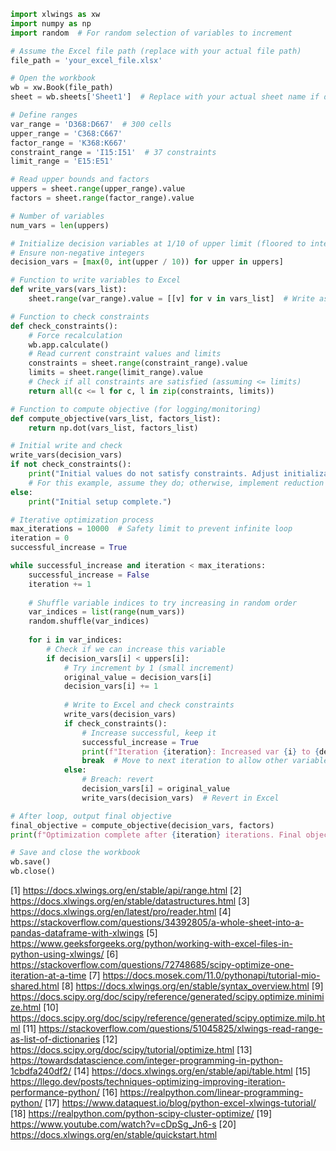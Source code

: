 ```python
import xlwings as xw
import numpy as np
import random  # For random selection of variables to increment

# Assume the Excel file path (replace with your actual file path)
file_path = 'your_excel_file.xlsx'

# Open the workbook
wb = xw.Book(file_path)
sheet = wb.sheets['Sheet1']  # Replace with your actual sheet name if different

# Define ranges
var_range = 'D368:D667'  # 300 cells
upper_range = 'C368:C667'
factor_range = 'K368:K667'
constraint_range = 'I15:I51'  # 37 constraints
limit_range = 'E15:E51'

# Read upper bounds and factors
uppers = sheet.range(upper_range).value
factors = sheet.range(factor_range).value

# Number of variables
num_vars = len(uppers)

# Initialize decision variables at 1/10 of upper limit (floored to integer)
# Ensure non-negative integers
decision_vars = [max(0, int(upper / 10)) for upper in uppers]

# Function to write variables to Excel
def write_vars(vars_list):
    sheet.range(var_range).value = [[v] for v in vars_list]  # Write as column

# Function to check constraints
def check_constraints():
    # Force recalculation
    wb.app.calculate()
    # Read current constraint values and limits
    constraints = sheet.range(constraint_range).value
    limits = sheet.range(limit_range).value
    # Check if all constraints are satisfied (assuming <= limits)
    return all(c <= l for c, l in zip(constraints, limits))

# Function to compute objective (for logging/monitoring)
def compute_objective(vars_list, factors_list):
    return np.dot(vars_list, factors_list)

# Initial write and check
write_vars(decision_vars)
if not check_constraints():
    print("Initial values do not satisfy constraints. Adjust initialization.")
    # For this example, assume they do; otherwise, implement reduction logic
else:
    print("Initial setup complete.")

# Iterative optimization process
max_iterations = 10000  # Safety limit to prevent infinite loop
iteration = 0
successful_increase = True

while successful_increase and iteration < max_iterations:
    successful_increase = False
    iteration += 1
    
    # Shuffle variable indices to try increasing in random order
    var_indices = list(range(num_vars))
    random.shuffle(var_indices)
    
    for i in var_indices:
        # Check if we can increase this variable
        if decision_vars[i] < uppers[i]:
            # Try increment by 1 (small increment)
            original_value = decision_vars[i]
            decision_vars[i] += 1
            
            # Write to Excel and check constraints
            write_vars(decision_vars)
            if check_constraints():
                # Increase successful, keep it
                successful_increase = True
                print(f"Iteration {iteration}: Increased var {i} to {decision_vars[i]}. Objective: {compute_objective(decision_vars, factors)}")
                break  # Move to next iteration to allow other variables a chance
            else:
                # Breach: revert
                decision_vars[i] = original_value
                write_vars(decision_vars)  # Revert in Excel

# After loop, output final objective
final_objective = compute_objective(decision_vars, factors)
print(f"Optimization complete after {iteration} iterations. Final objective: {final_objective}")

# Save and close the workbook
wb.save()
wb.close()
```

[1] https://docs.xlwings.org/en/stable/api/range.html
[2] https://docs.xlwings.org/en/stable/datastructures.html
[3] https://docs.xlwings.org/en/latest/pro/reader.html
[4] https://stackoverflow.com/questions/34392805/a-whole-sheet-into-a-pandas-dataframe-with-xlwings
[5] https://www.geeksforgeeks.org/python/working-with-excel-files-in-python-using-xlwings/
[6] https://stackoverflow.com/questions/72748685/scipy-optimize-one-iteration-at-a-time
[7] https://docs.mosek.com/11.0/pythonapi/tutorial-mio-shared.html
[8] https://docs.xlwings.org/en/stable/syntax_overview.html
[9] https://docs.scipy.org/doc/scipy/reference/generated/scipy.optimize.minimize.html
[10] https://docs.scipy.org/doc/scipy/reference/generated/scipy.optimize.milp.html
[11] https://stackoverflow.com/questions/51045825/xlwings-read-range-as-list-of-dictionaries
[12] https://docs.scipy.org/doc/scipy/tutorial/optimize.html
[13] https://towardsdatascience.com/integer-programming-in-python-1cbdfa240df2/
[14] https://docs.xlwings.org/en/stable/api/table.html
[15] https://llego.dev/posts/techniques-optimizing-improving-iteration-performance-python/
[16] https://realpython.com/linear-programming-python/
[17] https://www.dataquest.io/blog/python-excel-xlwings-tutorial/
[18] https://realpython.com/python-scipy-cluster-optimize/
[19] https://www.youtube.com/watch?v=cDpSg_Jn6-s
[20] https://docs.xlwings.org/en/stable/quickstart.html
